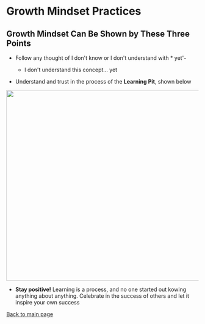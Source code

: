 # **Growth Mindset Practices** #

## **Growth Mindset Can Be Shown by These Three Points** ##

- Follow any thought of I don't know or I don't understand with * yet'-

  - I don't understand this concept... yet


- Understand and trust in the process of the **Learning Pit**, shown below

 <img src="https://3.bp.blogspot.com/-drleLXFA3RM/VwTX1PgHhJI/AAAAAAAAAKU/FeBoG7dzJ7UWQvo46ZdPwTBt8b5Eg-IDw/s1600/Screen%2BShot%2B2016-04-06%2Bat%2B9.32.38%2BPM.png" height="500" width="700"/>

- **Stay positive!** Learning is a process, and no one started out kowing anything about anything. Celebrate in the success of others and let it inspire your own success

[Back to main page](README.md)